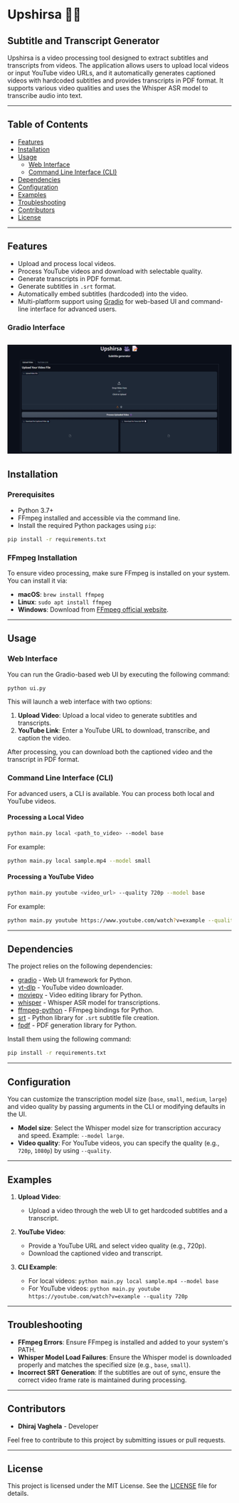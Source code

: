 
# Upshirsa 🎥📝

## Subtitle and Transcript Generator

Upshirsa is a video processing tool designed to extract subtitles and transcripts from videos. The application allows users to upload local videos or input YouTube video URLs, and it automatically generates captioned videos with hardcoded subtitles and provides transcripts in PDF format. It supports various video qualities and uses the Whisper ASR model to transcribe audio into text.

---

## Table of Contents

- [Features](#features)
- [Installation](#installation)
- [Usage](#usage)
  - [Web Interface](#web-interface)
  - [Command Line Interface (CLI)](#command-line-interface-cli)
- [Dependencies](#dependencies)
- [Configuration](#configuration)
- [Examples](#examples)
- [Troubleshooting](#troubleshooting)
- [Contributors](#contributors)
- [License](#license)

---

## Features

- Upload and process local videos.
- Process YouTube videos and download with selectable quality.
- Generate transcripts in PDF format.
- Generate subtitles in `.srt` format.
- Automatically embed subtitles (hardcoded) into the video.
- Multi-platform support using [Gradio](https://gradio.app) for web-based UI and command-line interface for advanced users.

### Gradio Interface

![Gradio Interface](images/gradio1.png)
---

## Installation

### Prerequisites

- Python 3.7+
- FFmpeg installed and accessible via the command line.
- Install the required Python packages using `pip`:

```bash
pip install -r requirements.txt
```

### FFmpeg Installation
To ensure video processing, make sure FFmpeg is installed on your system. You can install it via:
- **macOS**: `brew install ffmpeg`
- **Linux**: `sudo apt install ffmpeg`
- **Windows**: Download from [FFmpeg official website](https://ffmpeg.org/download.html).

---

## Usage

### Web Interface

You can run the Gradio-based web UI by executing the following command:

```bash
python ui.py
```

This will launch a web interface with two options:
1. **Upload Video**: Upload a local video to generate subtitles and transcripts.
2. **YouTube Link**: Enter a YouTube URL to download, transcribe, and caption the video.

After processing, you can download both the captioned video and the transcript in PDF format.

### Command Line Interface (CLI)

For advanced users, a CLI is available. You can process both local and YouTube videos.

#### Processing a Local Video

```bash
python main.py local <path_to_video> --model base
```

For example:

```bash
python main.py local sample.mp4 --model small
```

#### Processing a YouTube Video

```bash
python main.py youtube <video_url> --quality 720p --model base
```

For example:

```bash
python main.py youtube https://www.youtube.com/watch?v=example --quality 720p --model small
```

---

## Dependencies

The project relies on the following dependencies:

- [gradio](https://gradio.app) - Web UI framework for Python.
- [yt-dlp](https://github.com/yt-dlp/yt-dlp) - YouTube video downloader.
- [moviepy](https://github.com/Zulko/moviepy) - Video editing library for Python.
- [whisper](https://github.com/openai/whisper) - Whisper ASR model for transcriptions.
- [ffmpeg-python](https://github.com/kkroening/ffmpeg-python) - FFmpeg bindings for Python.
- [srt](https://github.com/cdown/srt) - Python library for `.srt` subtitle file creation.
- [fpdf](https://pyfpdf.github.io/fpdf2) - PDF generation library for Python.

Install them using the following command:

```bash
pip install -r requirements.txt
```

---

## Configuration

You can customize the transcription model size (`base`, `small`, `medium`, `large`) and video quality by passing arguments in the CLI or modifying defaults in the UI.

- **Model size**: Select the Whisper model size for transcription accuracy and speed. Example: `--model large`.
- **Video quality**: For YouTube videos, you can specify the quality (e.g., `720p`, `1080p`) by using `--quality`.

---

## Examples

1. **Upload Video**:
   - Upload a video through the web UI to get hardcoded subtitles and a transcript.
   
2. **YouTube Video**:
   - Provide a YouTube URL and select video quality (e.g., 720p).
   - Download the captioned video and transcript.

3. **CLI Example**:
   - For local videos: `python main.py local sample.mp4 --model base`
   - For YouTube videos: `python main.py youtube https://youtube.com/watch?v=example --quality 720p`

---

## Troubleshooting

- **FFmpeg Errors**: Ensure FFmpeg is installed and added to your system's PATH.
- **Whisper Model Load Failures**: Ensure the Whisper model is downloaded properly and matches the specified size (e.g., `base`, `small`).
- **Incorrect SRT Generation**: If the subtitles are out of sync, ensure the correct video frame rate is maintained during processing.

---

## Contributors

- **Dhiraj Vaghela** - Developer

Feel free to contribute to this project by submitting issues or pull requests.

---

## License

This project is licensed under the MIT License. See the [LICENSE](LICENSE) file for details.
